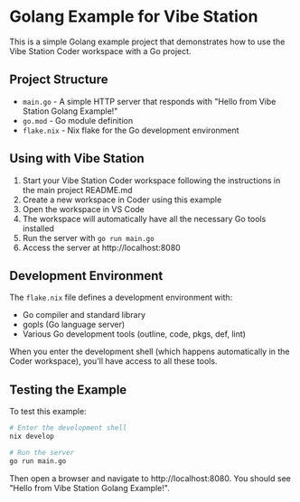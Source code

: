 # Golang Example for Vibe Station

This is a simple Golang example project that demonstrates how to use the Vibe Station Coder workspace with a Go project.

## Project Structure

- `main.go` - A simple HTTP server that responds with "Hello from Vibe Station Golang Example!"
- `go.mod` - Go module definition
- `flake.nix` - Nix flake for the Go development environment

## Using with Vibe Station

1. Start your Vibe Station Coder workspace following the instructions in the main project README.md
2. Create a new workspace in Coder using this example
3. Open the workspace in VS Code
4. The workspace will automatically have all the necessary Go tools installed
5. Run the server with `go run main.go`
6. Access the server at http://localhost:8080

## Development Environment

The `flake.nix` file defines a development environment with:

- Go compiler and standard library
- gopls (Go language server)
- Various Go development tools (outline, code, pkgs, def, lint)

When you enter the development shell (which happens automatically in the Coder workspace), you'll have access to all these tools.

## Testing the Example

To test this example:

```bash
# Enter the development shell
nix develop

# Run the server
go run main.go
```

Then open a browser and navigate to http://localhost:8080. You should see "Hello from Vibe Station Golang Example!".
